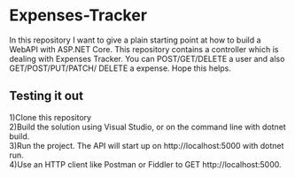 # Expenses-Tracker
In this repository I want to give a plain starting point at how to build a WebAPI with ASP.NET Core.
This repository contains a controller which is dealing with Expenses Tracker. You can POST/GET/DELETE a user and also GET/POST/PUT/PATCH/ DELETE a expense.
Hope this helps.
## Testing it out
1)Clone this repository<br/>
2)Build the solution using Visual Studio, or on the command line with dotnet build.<br/>
3)Run the project. The API will start up on http://localhost:5000 with dotnet run.<br/>
4)Use an HTTP client like Postman or Fiddler to GET http://localhost:5000.<br/>
